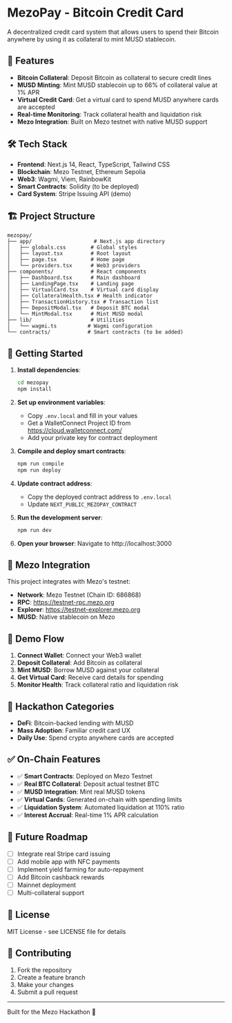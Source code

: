 # MezoPay - Bitcoin Credit Card

A decentralized credit card system that allows users to spend their Bitcoin anywhere by using it as collateral to mint MUSD stablecoin.

## 🚀 Features

- **Bitcoin Collateral**: Deposit Bitcoin as collateral to secure credit lines
- **MUSD Minting**: Mint MUSD stablecoin up to 66% of collateral value at 1% APR
- **Virtual Credit Card**: Get a virtual card to spend MUSD anywhere cards are accepted
- **Real-time Monitoring**: Track collateral health and liquidation risk
- **Mezo Integration**: Built on Mezo testnet with native MUSD support

## 🛠️ Tech Stack

- **Frontend**: Next.js 14, React, TypeScript, Tailwind CSS
- **Blockchain**: Mezo Testnet, Ethereum Sepolia
- **Web3**: Wagmi, Viem, RainbowKit
- **Smart Contracts**: Solidity (to be deployed)
- **Card System**: Stripe Issuing API (demo)

## 🏗️ Project Structure

```
mezopay/
├── app/                    # Next.js app directory
│   ├── globals.css        # Global styles
│   ├── layout.tsx         # Root layout
│   ├── page.tsx           # Home page
│   └── providers.tsx      # Web3 providers
├── components/            # React components
│   ├── Dashboard.tsx      # Main dashboard
│   ├── LandingPage.tsx    # Landing page
│   ├── VirtualCard.tsx    # Virtual card display
│   ├── CollateralHealth.tsx # Health indicator
│   ├── TransactionHistory.tsx # Transaction list
│   ├── DepositModal.tsx   # Deposit BTC modal
│   └── MintModal.tsx      # Mint MUSD modal
├── lib/                   # Utilities
│   └── wagmi.ts          # Wagmi configuration
└── contracts/            # Smart contracts (to be added)
```

## 🚦 Getting Started

1. **Install dependencies**:
   ```bash
   cd mezopay
   npm install
   ```

2. **Set up environment variables**:
   - Copy `.env.local` and fill in your values
   - Get a WalletConnect Project ID from https://cloud.walletconnect.com/
   - Add your private key for contract deployment

3. **Compile and deploy smart contracts**:
   ```bash
   npm run compile
   npm run deploy
   ```

4. **Update contract address**:
   - Copy the deployed contract address to `.env.local`
   - Update `NEXT_PUBLIC_MEZOPAY_CONTRACT`

5. **Run the development server**:
   ```bash
   npm run dev
   ```

6. **Open your browser**:
   Navigate to http://localhost:3000

## 🔗 Mezo Integration

This project integrates with Mezo's testnet:

- **Network**: Mezo Testnet (Chain ID: 686868)
- **RPC**: https://testnet-rpc.mezo.org
- **Explorer**: https://testnet-explorer.mezo.org
- **MUSD**: Native stablecoin on Mezo

## 📱 Demo Flow

1. **Connect Wallet**: Connect your Web3 wallet
2. **Deposit Collateral**: Add Bitcoin as collateral
3. **Mint MUSD**: Borrow MUSD against your collateral
4. **Get Virtual Card**: Receive card details for spending
5. **Monitor Health**: Track collateral ratio and liquidation risk

## 🎯 Hackathon Categories

- **DeFi**: Bitcoin-backed lending with MUSD
- **Mass Adoption**: Familiar credit card UX
- **Daily Use**: Spend crypto anywhere cards are accepted

## ✅ On-Chain Features

- ✅ **Smart Contracts**: Deployed on Mezo Testnet
- ✅ **Real BTC Collateral**: Deposit actual testnet BTC
- ✅ **MUSD Integration**: Mint real MUSD tokens
- ✅ **Virtual Cards**: Generated on-chain with spending limits
- ✅ **Liquidation System**: Automated liquidation at 110% ratio
- ✅ **Interest Accrual**: Real-time 1% APR calculation

## 🔮 Future Roadmap

- [ ] Integrate real Stripe card issuing
- [ ] Add mobile app with NFC payments
- [ ] Implement yield farming for auto-repayment
- [ ] Add Bitcoin cashback rewards
- [ ] Mainnet deployment
- [ ] Multi-collateral support

## 📄 License

MIT License - see LICENSE file for details

## 🤝 Contributing

1. Fork the repository
2. Create a feature branch
3. Make your changes
4. Submit a pull request

---

Built for the Mezo Hackathon 🚀